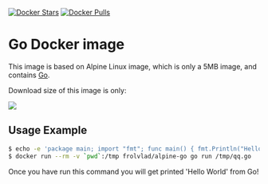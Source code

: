 [![Docker Stars](https://img.shields.io/docker/stars/frolvlad/alpine-go.svg?style=flat-square)](https://hub.docker.com/r/frolvlad/alpine-go/)
[![Docker Pulls](https://img.shields.io/docker/pulls/frolvlad/alpine-go.svg?style=flat-square)](https://hub.docker.com/r/frolvlad/alpine-go/)


Go Docker image
===============

This image is based on Alpine Linux image, which is only a 5MB image, and contains
[Go](http://golang.org/).

Download size of this image is only:

[![](https://images.microbadger.com/badges/image/frolvlad/alpine-go.svg)](http://microbadger.com/images/frolvlad/alpine-go "Get your own image badge on microbadger.com")


Usage Example
-------------

```bash
$ echo -e 'package main; import "fmt"; func main() { fmt.Println("Hello World") }' > qq.go
$ docker run --rm -v `pwd`:/tmp frolvlad/alpine-go go run /tmp/qq.go
```

Once you have run this command you will get printed 'Hello World' from Go!

